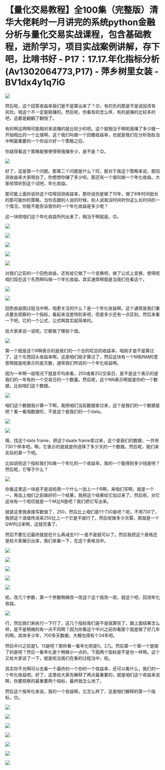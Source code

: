 # 【量化交易教程】全100集（完整版）清华大佬耗时一月讲完的系统python金融分析与量化交易实战课程，包含基础教程，进阶学习，项目实战案例讲解，存下吧，比啃书好 - P17：17.17.年化指标分析(Av1302064773,P17) - 萍乡树里女装 - BV1dx4y1q7iG

![](img/aad5173dbde07277ea42f501db4d7ad1_0.png)

然后呢，这个回答收益率我们是不是算出来了？😊，有的负的那是不是说投资有风险，咱这个不一定是稳赚的。然后呢，你看有的怎么样，有的是赚的比较多的吧，这都是翻翻了翻倍了。

有的啊这两啊可能相对来说赚的是比较少的吧。这个就相当于啊呃我赚了多少跟一开始相比的一个比值啊，这个我们叫做一个回撤收益率，也就是我们在分析指标当中啊最重要的一个你设计好一个策略之后。

你就得看这个策略能够使得呀我赚多少，是不是？😊。

![](img/aad5173dbde07277ea42f501db4d7ad1_2.png)

好了，这是第一个问题。那第二个问题是什么？哎，那对于我这个策略来说，那回测收益率大家明白了。你想想你赚了多少呗。那还有一个值叫做一个年化收益。大家经常听到这个词吧，年化收益。

那可能上面你说你这个哎呀回测收益率，那你说你是做了10年，做了8年时间挺长的那可能你的策略，当你去跟别人说的时候，别人说我没时间听你这么长时间的一个情况，你能不能告诉我你的一个年化收益是多少呢？

这一块把咱们这个年化收益所列出来了，相当于啊就是。😊。

![](img/aad5173dbde07277ea42f501db4d7ad1_4.png)

![](img/aad5173dbde07277ea42f501db4d7ad1_5.png)

![](img/aad5173dbde07277ea42f501db4d7ad1_6.png)

![](img/aad5173dbde07277ea42f501db4d7ad1_7.png)

![](img/aad5173dbde07277ea42f501db4d7ad1_8.png)

对我们之前的一个回色收益，还有给它做了一个变换吧，做了公式上变换，使得呢咱们现在这个东西啊叫做一个年化收益。其实通常啊就是当我们在看这个。



![](img/aad5173dbde07277ea42f501db4d7ad1_10.png)

![](img/aad5173dbde07277ea42f501db4d7ad1_11.png)

回色收益图过程当中啊，咱更关注的什么？是一个年化收益啊，这个通常是我们重点要去观察的一个指标，看起来没差特别多吧，但是多少还有一点区别。然后来看一下吧，它的一个公式，公式啊其实挺简单的。

给大家来说一说呃，它都做了哪些个值。

![](img/aad5173dbde07277ea42f501db4d7ad1_13.png)

第一个就是这个R啊表示的是我们的一个总的哎总的收益率，咱刚才是不是算过了，这个东西回头收益率啊，这是咱们刚才算过了，然后这块有一个M和NM的意思啊就是呃表示的是天数，通常我们所说的一个年化收益啊。

因为一年啊一般情况下就是平均来看，250或者252交易日，是不是这个表示的是我们的一年有的一个交易日的一个数量。然后呢，这个NN表示啊就是你的一个数据，比如咱们这个数据。



![](img/aad5173dbde07277ea42f501db4d7ad1_15.png)

咱们这个数据我计算一下啊，我把咱们当前数据拿过来，这个是我们的一个数据是吧？看一看咱数据哎，不是这个是我们的一个data。



![](img/aad5173dbde07277ea42f501db4d7ad1_17.png)

![](img/aad5173dbde07277ea42f501db4d7ad1_18.png)

哦，找这个date frame，把这个daate frame拿过来，这个是我们的数据，一共有730个样本吧。啊，它表示的是就是你选择了多少天的一个数据。然后呢，我们来实际的算一下吧。

比如说呃这个指标我们叫做一个年化的一个收益率，我的一个能得到多少钱是吧？然后呢，它等于什么？

![](img/aad5173dbde07277ea42f501db4d7ad1_20.png)

你看这里这一块是不是说呃用一个什么一加上一个R啊，来咱们写啊，就是一个一，再加上咱们之前做好的一个结果，我把这个结果给它加过来了。然后呢，对它这块有一个呃哎就是一个M比N是吧？我们把它写出来。

就是这里我直接写数值了，250，然后比上咱们是1个730是吧？呃，不用730了，我把这个浪值传进来250比上一个它是不就行了。然后呢做多少次幂，那就是一个QW列过来啊，这就完事了。

然后不要忘记最终就是在什么再减去1个一是不是就可以了。然后我把这个表格还是给大家展示出来，我们来看一下，在这个表格当中。



![](img/aad5173dbde07277ea42f501db4d7ad1_22.png)

![](img/aad5173dbde07277ea42f501db4d7ad1_23.png)

![](img/aad5173dbde07277ea42f501db4d7ad1_24.png)

![](img/aad5173dbde07277ea42f501db4d7ad1_25.png)

![](img/aad5173dbde07277ea42f501db4d7ad1_26.png)

呃，改几个参数，第一个参数稍微改一改这个这个我改一改，就这个吧，回测年化收益。

![](img/aad5173dbde07277ea42f501db4d7ad1_28.png)

行，然后我们来执行一下行了，这几个指标我们是不是就算完了，跟上面结果怎么样，是不是稍微的有一点不同啊？因为你看这个中兴之前你看那个就是做了好几年的啊，具体多少年，700多天数据，大概也得有个34年吧。

然后中兴之前是1。13是吧？那你看一看年化呢是0。2几。然后第一个第一个是赔了的是吧？然后一看年化是个稍微小一点的，下面两个指标是不是也一样啊。这个又给大家说了一下，就是呃当我们在看的过程当中，呃。

其实你不光啊可以去看一个最终的一个你的一个收益率，还可以看什么，我们的一个年化收益吧。好了，这里给大家先解释了两点最重要的，就是咱们这个收益来说啊，你要观察的最重要两个指标，最终我怎么地了。

然后这个按年化来说，我的一个收益啊，又怎么样了，这是咱们解释的第一个指标。😊。

![](img/aad5173dbde07277ea42f501db4d7ad1_30.png)

![](img/aad5173dbde07277ea42f501db4d7ad1_31.png)

![](img/aad5173dbde07277ea42f501db4d7ad1_32.png)

![](img/aad5173dbde07277ea42f501db4d7ad1_33.png)

![](img/aad5173dbde07277ea42f501db4d7ad1_34.png)

![](img/aad5173dbde07277ea42f501db4d7ad1_35.png)

![](img/aad5173dbde07277ea42f501db4d7ad1_36.png)